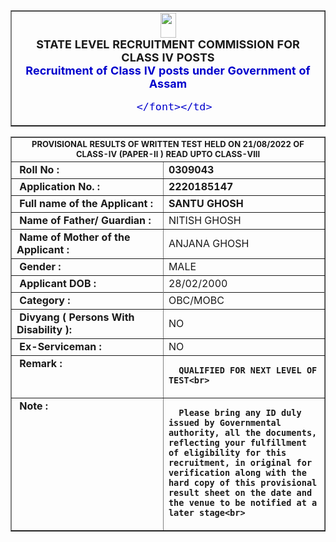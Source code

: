 
<style type="text/css" media="print">
  @page {
    size: auto;  
    margin: 0;  
  }
</style>
<body>
<table width="95%" border="1" cellspacing="0" cellpadding="5" align="center" style="border-collapse:collapse;">
  <tr>
    <td align="center"><img src="../../SLRC_CLASS_IV_RESULT_PAPER_I/Images/Emblem.png" width="25" height="40"><br>
      <font size="4"><b>STATE LEVEL RECRUITMENT COMMISSION FOR CLASS IV POSTS</b></font><BR>
      <font size="4" color="#0000CC"><b>Recruitment of Class IV posts under Government of Assam</b> <br>
	  
	  </font></td>
  </tr>
</table>
<table width="95%" border="1" cellspacing="0" cellpadding="5" align="center" style="border-collapse:collapse;">

<tr>
    <td colspan="3" align="center"><font size="2"><b>PROVISIONAL RESULTS OF WRITTEN TEST HELD ON 21/08/2022 OF CLASS-IV (PAPER-II ) READ UPTO CLASS-VIII</b> </font></td>
  
  </tr>

  <tr>
    <td width="48%"><b>&nbsp;Roll No : </b></td>
    <td width="51%" colspan="3"><b>0309043</b></td>
    </tr>
  <tr>
    <td><b>&nbsp;Application No. : </b></td>
    <td colspan="3"><b>2220185147</b></td>
  </tr>
  <tr>
    <td><b>&nbsp;Full name of the Applicant : </b></td>
    <td><b>SANTU GHOSH</b></td>
  </tr>
  <tr>
    <td><b>&nbsp;Name of Father/ Guardian : </b></td>
    <td>NITISH GHOSH</td>
  </tr>
  <tr>
    <td><b>&nbsp;Name of Mother of the Applicant :</b></td>
    <td>ANJANA GHOSH</td>
  </tr>
  <tr>
    <td><b>&nbsp;Gender : </b></td>
    <td>MALE<b></b></td>
  </tr> 
  
  <tr>
    <td><b>&nbsp;Applicant DOB : </b></td>
    <td>28/02/2000<b></b></td>
  </tr>
  <tr>
  <tr>
    <td><b>&nbsp;Category :</b></td>
    <td colspan="2">OBC/MOBC</td>
  </tr>
  <tr>
    <td><b>&nbsp;Divyang ( Persons With Disability ):</b></td>
    <td colspan="2">NO</td>
  </tr>
     <tr>
    <td><b>&nbsp;Ex-Serviceman : </b></td>
    <td colspan="2">NO</td>
  </tr>

   
   <tr>
    <td valign="top"><b>&nbsp;Remark :</b></td>
    <td colspan="2"><font size="3"><b>
    
      QUALIFIED FOR NEXT LEVEL OF TEST<br>
     
 </b></font></td>
  </tr>

  <tr>
    <td valign="top"><b>&nbsp;Note :</b></td>
    <td colspan="2"><b>

      Please bring any ID duly issued by Governmental authority, all the documents, reflecting your fulfillment of eligibility for this recruitment, in original for verification along with the hard copy of this provisional result sheet on the date and the venue to be notified at a later stage<br>
     
 </b></font></td>
  </tr>





  </table>


</body>

